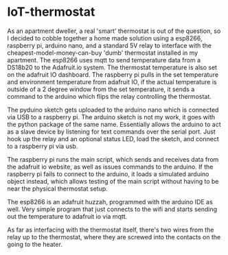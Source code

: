 # IoT-thermostat

As an apartment dweller, a real 'smart' thermostat is out of the question, so I decided to cobble together a home made solution using a esp8266, raspberry pi, arduino nano, and a standard 5V relay to interface with the cheapest-model-money-can-buy 'dumb' thermostat installed in my apartment. The esp8266 uses mqtt to send temperature data from a DS18b20 to the Adafruit.io system. The thermostat temperature is also set on the adafruit IO dashboard. The raspberry pi pulls in the set temperature and environment temperature from adafruit IO, if the actual temperature is outside of a 2 degree window from the set temperature, it sends a command to the arduino which flips the relay controlling the thermostat.

The pyduino sketch gets uploaded to the arduino nano which is connected via USB to a raspberry pi. The arduino sketch is not my work, it goes with the python package of the same name. Essentially allows the arduino to act as a slave device by listening for text commands over the serial port. Just hook up the relay and an optional status LED, load the sketch, and connect to a raspberry pi via usb.

The raspberry pi runs the main script, which sends and receives data from the adafruit io website, as well as issues commands to the arduino. If the raspberry pi fails to connect to the arduino, it loads a simulated arduino object instead, which allows testing of the main script without having to be near the physical thermostat setup.

The esp8266 is an adafruit huzzah, programmed with the arduino IDE as well. Very simple program that just connects to the wifi and starts sending out the temperature to adafruit io via mqtt. 

As far as interfacing with the thermostat itself, there's two wires from the relay up to the thermostat, where they are screwed into the contacts on the going to the heater.
